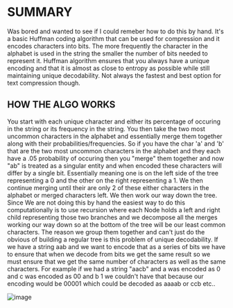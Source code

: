# SUMMARY
Was bored and wanted to see if I could remeber how to do this
by hand. It's a basic Huffman coding algorithm that can be used
for compression and it encodes characters into bits. The more frequently
the character in the alphabet is used in the string the smaller the
number of bits needed to represent it. Huffman algorithm ensures that
you always have a unique encoding and that it is almost as close to entropy as possible while still maintaining unique decodability. Not always the fastest and best option for text compression though.

## HOW THE ALGO WORKS

You start with each unique character and either its percentage of occuring in the string or its frequency in the string. You then take the two most uncommon characters in the alphabet and essentially merge them together along with their probabilities/frequencies. So if you have the char 'a' and 'b' that are the two most uncommon characters in the alphabet and they each have a .05 probability of occuring then you "merge" them together and now "ab" is treated as a singular entity and when encoded these characters will differ by a single bit. Essentially meaning one is on the left side of the tree representing a 0 and the other on the right representing a 1. We then continue merging until their are only 2 of these either characters in the alphabet or merged characters left. We then work our way down the tree. Since We are not doing this by hand the easiest way to do this computationally is to use recursion where each Node holds a left and right child representing those two branches and we decompose all the merges working our way down so at the bottom of the tree will be our least common characters. The reason we group them together and can't just do the obvious of building a regular tree is this problem of unique decodability. If we have a string aab and we want to encode that as a series of bits we have to ensure that when we decode from bits we get the same result so we must ensure that we get the same number of characters as well as the same characters. For example if we had a string "aacb" and a was encoded as 0 and c was encoded as 00 and b 1 we couldn't have that because our encoding would be 00001 which could be decoded as aaaab or ccb etc..

![image](https://github.com/phagmaier/huffmancode/assets/97493681/564a916f-5f54-421e-ab6c-9536c3e4109c)
